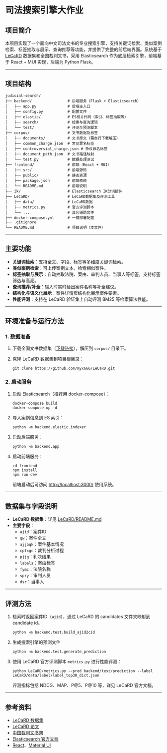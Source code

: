 # 司法搜索引擎大作业

## 项目简介

本项目实现了一个面向中文司法文书的专业搜索引擎，支持关键词检索、类似案例检索、标签抽取与展示、查询推荐等功能，并提供了完整的前后端界面。系统基于 [LeCaRD](https://github.com/myx666/LeCaRD) 数据集和全国裁判文书，采用 Elasticsearch 作为底层检索引擎，前端基于 React + MUI 实现，后端为 Python Flask。

---

## 项目结构

```
judicial-search/
├── backend/                # 后端服务（Flask + Elasticsearch）
│   ├── app.py              # 后端主入口
│   ├── config.py           # 配置文件
│   ├── elastic/            # ES相关代码（索引、标签抽取等）
│   ├── search/             # 检索与查询逻辑
│   └── test/               # 评测与预测脚本
├── corpus/                 # 文书数据及标签
│   ├── documents/          # 文书原文（需自行下载解压）
│   ├── common_charge.json  # 常见罪名标签
│   ├── controversial_charge.json # 争议罪名标签
│   ├── document_path.json  # 文书路径映射
│   └── test.py             # 数据处理测试
├── frontend/               # 前端（React + MUI）
│   ├── src/                # 前端源码
│   ├── public/             # 静态资源
│   ├── package.json        # 前端依赖
│   └── README.md           # 前端说明
├── ik/                     # Elasticsearch IK分词插件
├── LeCaRD/                 # LeCaRD数据集及评测工具
│   ├── data/               # LeCaRD数据
│   ├── metrics.py          # 官方评测脚本
│   └── ...                 # 其它辅助文件
├── docker-compose.yml      # 一键部署配置
├── .gitignore
└── README.md               # 项目说明（本文件）
```

---

## 主要功能

- **关键词检索**：支持全文、字段、标签等多维度关键词检索。
- **类似案例检索**：可上传案例文本，检索相似案件。
- **标签抽取与展示**：自动抽取法院、案由、审判人员、当事人等标签，支持标签筛选与高亮。
- **查询推荐/补全**：输入时实时给出案件名称等补全建议。
- **结构化与语义化展示**：案件详情页结构化展示案件要素。
- **性能评测**：支持在 LeCaRD 验证集上自动评测 BM25 等检索算法性能。

---

## 环境准备与运行方法

### 1. 数据准备

1. 下载全国文书数据集（[下载链接](https://drive.google.com/file/d/1vQdX1MegFVtmoh0XCd4max5PBkep7qOh/view?usp=sharing)），解压到 `corpus/` 目录下。

2. 克隆 LeCaRD 数据集到项目根目录：

   ```
   git clone https://github.com/myx666/LeCaRD.git
   ```

### 2. 启动服务

1. 启动 Elasticsearch（推荐用 docker-compose）：

   ```
   docker-compose build
   docker-compose up -d
   ```

2. 导入案例信息到 ES 索引：

   ```
   python -m backend.elastic.indexer
   ```

3. 启动后端服务：

   ```
   python -m backend.app
   ```

4. 启动前端服务：

   ```
   cd frontend
   npm install
   npm run dev
   ```

   前端启动后可访问 [http://localhost:3000/](http://localhost:3000/) 使用系统。

---

## 数据集与字段说明

- **LeCaRD 数据集**：详见 [LeCaRD/README.md](LeCaRD/README.md)
- **主要字段**：
  - `ajid`：案件ID
  - `qw`：案件全文
  - `ajjbqk`：案件基本情况
  - `cpfxgc`：裁判分析过程
  - `pjjg`：判决结果
  - `labels`：案由标签
  - `fymc`：法院名称
  - `spry`：审判人员
  - `dsr`：当事人

---

## 评测方法

1. 检索时返回案件ID（`ajid`），通过 LeCaRD 的 candidates 文件夹映射到 candidate id。

   ```
   python -m backend.test.build_ajid2cid
   ```

2. 生成搜索引擎的预测文件

   ```
   python -m backend.test.generate_prediction
   ```

3. 使用 LeCaRD 官方评测脚本 `metrics.py` 进行性能评测：

   ```
   python LeCaRD/metrics.py --pred backend/test/prediction --label LeCaRD/data/label/label_top30_dict.json
   ```

   评测指标包括 NDCG、MAP、P@5、P@10 等，详见 LeCaRD 官方文档。

---

## 参考资料

- [LeCaRD 数据集](https://github.com/myx666/LeCaRD)
- [LeCaRD 论文](https://dl.acm.org/doi/abs/10.1145/3404835.3463250)
- [中国裁判文书网](https://wenshu.court.gov.cn/)
- [Elasticsearch 官方文档](https://www.elastic.co/guide/en/elasticsearch/reference/current/index.html)
- [React](https://react.dev/)、[Material UI](https://mui.com/)
